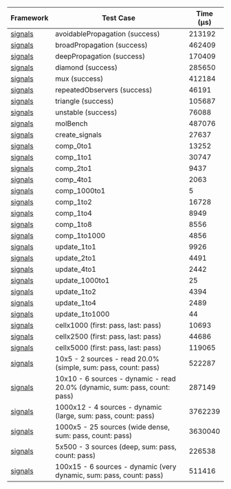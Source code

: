 | Framework | Test Case | Time (μs) |
| --- | --- | --- |
| [signals](https://github.com/rodydavis/signals.dart) | avoidablePropagation (success) | 213192 |
| [signals](https://github.com/rodydavis/signals.dart) | broadPropagation (success) | 462409 |
| [signals](https://github.com/rodydavis/signals.dart) | deepPropagation (success) | 170409 |
| [signals](https://github.com/rodydavis/signals.dart) | diamond (success) | 285650 |
| [signals](https://github.com/rodydavis/signals.dart) | mux (success) | 412184 |
| [signals](https://github.com/rodydavis/signals.dart) | repeatedObservers (success) | 46191 |
| [signals](https://github.com/rodydavis/signals.dart) | triangle (success) | 105687 |
| [signals](https://github.com/rodydavis/signals.dart) | unstable (success) | 76088 |
| [signals](https://github.com/rodydavis/signals.dart) | molBench | 487076 |
| [signals](https://github.com/rodydavis/signals.dart) | create_signals | 27637 |
| [signals](https://github.com/rodydavis/signals.dart) | comp_0to1 | 13252 |
| [signals](https://github.com/rodydavis/signals.dart) | comp_1to1 | 30747 |
| [signals](https://github.com/rodydavis/signals.dart) | comp_2to1 | 9437 |
| [signals](https://github.com/rodydavis/signals.dart) | comp_4to1 | 2063 |
| [signals](https://github.com/rodydavis/signals.dart) | comp_1000to1 | 5 |
| [signals](https://github.com/rodydavis/signals.dart) | comp_1to2 | 16728 |
| [signals](https://github.com/rodydavis/signals.dart) | comp_1to4 | 8949 |
| [signals](https://github.com/rodydavis/signals.dart) | comp_1to8 | 8556 |
| [signals](https://github.com/rodydavis/signals.dart) | comp_1to1000 | 4856 |
| [signals](https://github.com/rodydavis/signals.dart) | update_1to1 | 9926 |
| [signals](https://github.com/rodydavis/signals.dart) | update_2to1 | 4491 |
| [signals](https://github.com/rodydavis/signals.dart) | update_4to1 | 2442 |
| [signals](https://github.com/rodydavis/signals.dart) | update_1000to1 | 25 |
| [signals](https://github.com/rodydavis/signals.dart) | update_1to2 | 4394 |
| [signals](https://github.com/rodydavis/signals.dart) | update_1to4 | 2489 |
| [signals](https://github.com/rodydavis/signals.dart) | update_1to1000 | 44 |
| [signals](https://github.com/rodydavis/signals.dart) | cellx1000 (first: pass, last: pass) | 10693 |
| [signals](https://github.com/rodydavis/signals.dart) | cellx2500 (first: pass, last: pass) | 44686 |
| [signals](https://github.com/rodydavis/signals.dart) | cellx5000 (first: pass, last: pass) | 119065 |
| [signals](https://github.com/rodydavis/signals.dart) | 10x5 - 2 sources - read 20.0% (simple, sum: pass, count: pass) | 522287 |
| [signals](https://github.com/rodydavis/signals.dart) | 10x10 - 6 sources - dynamic - read 20.0% (dynamic, sum: pass, count: pass) | 287149 |
| [signals](https://github.com/rodydavis/signals.dart) | 1000x12 - 4 sources - dynamic (large, sum: pass, count: pass) | 3762239 |
| [signals](https://github.com/rodydavis/signals.dart) | 1000x5 - 25 sources (wide dense, sum: pass, count: pass) | 3630040 |
| [signals](https://github.com/rodydavis/signals.dart) | 5x500 - 3 sources (deep, sum: pass, count: pass) | 226538 |
| [signals](https://github.com/rodydavis/signals.dart) | 100x15 - 6 sources - dynamic (very dynamic, sum: pass, count: pass) | 511416 |
